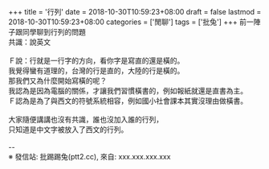+++
title = '行列'
date = 2018-10-30T10:59:23+08:00
draft = false
lastmod = 2018-10-30T10:59:23+08:00
categories = ['閒聊']
tags = ['批兔']
+++
前一陣子跟同學聊到行列的問題<br>
共識：說英文<br>
<br>
Ｆ說：行就是一行字的方向，看你字是寫直的還是橫的。<br>
我覺得蠻有道理的，台灣的行是直的，大陸的行是橫的。<br>
那我們又為什麼開始寫橫的呢？<br>
我認為是因為電腦的關係，才讓我們習慣橫書的，例如報紙就還是直書為主。<br>
Ｆ認為是為了與西文的符號系統相容，例如國小社會課本其實沒理由做橫書。<br>
<br>
大家隨便講講也沒有共識，誰也沒加入誰的行列，<br>
只知道是中文字被放入了西文的行列。<br>
<br>
--<br>
※ 發信站: 批踢踢兔(ptt2.cc), 來自: xxx.xxx.xxx.xxx<br>
